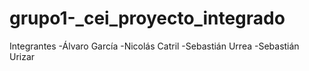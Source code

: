 # grupo1-_cei_proyecto_integrado
Integrantes
-Álvaro García 
-Nicolás Catril
-Sebastián Urrea
-Sebastián Urizar
